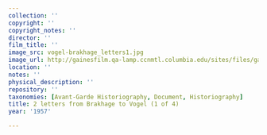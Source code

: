 ```yaml
---
collection: ''
copyright: ''
copyright_notes: ''
director: ''
film_title: ''
image_src: vogel-brakhage_letters1.jpg
image_url: http://gainesfilm.qa-lamp.ccnmtl.columbia.edu/sites/files/gainesfilm/images/vogel-brakhage_letters1.jpg
location: ''
notes: ''
physical_description: ''
repository: ''
taxonomies: [Avant-Garde Historiography, Document, Historiography]
title: 2 letters from Brakhage to Vogel (1 of 4)
year: '1957'

---
```

